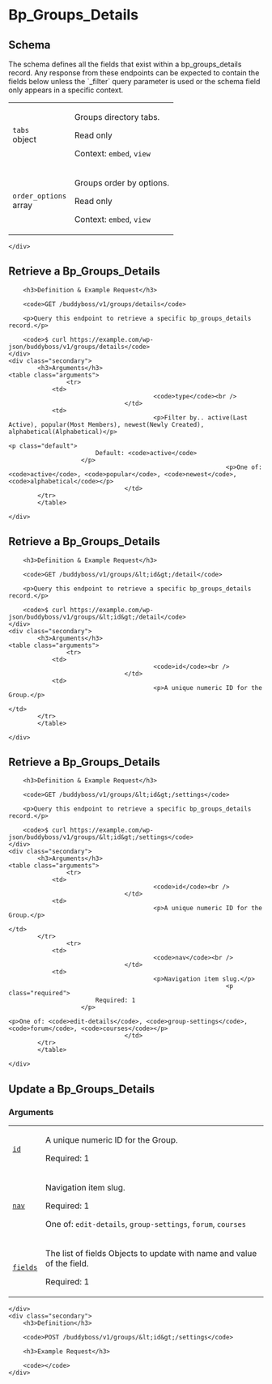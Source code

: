 ---
---

# Bp_Groups_Details

<section class="route">
	<div class="primary">
		<h2>Schema</h2>
<p>The schema defines all the fields that exist within a bp_groups_details record. Any response from these endpoints can be expected to contain the fields below unless the `_filter` query parameter is used or the schema field only appears in a specific context.</p>
<table class="attributes">
			<tr id="schema-tabs">
			<td>
				<code>tabs</code><br />
				<span class="type">
					object				</span>
			</td>
			<td>
				<p>Groups directory tabs.</p>
									<p class="read-only">Read only</p>
								<p class="context">Context: <code>embed</code>, <code>view</code></p>
							</td>
		</tr>
			<tr id="schema-order_options">
			<td>
				<code>order_options</code><br />
				<span class="type">
					array				</span>
			</td>
			<td>
				<p>Groups order by options.</p>
									<p class="read-only">Read only</p>
								<p class="context">Context: <code>embed</code>, <code>view</code></p>
							</td>
		</tr>
	</table>

	</div>
</section>

<div><section class="route">
	<div class="primary">
		<h2>Retrieve a Bp_Groups_Details</h2>

		<h3>Definition & Example Request</h3>

		<code>GET /buddyboss/v1/groups/details</code>

		<p>Query this endpoint to retrieve a specific bp_groups_details record.</p>

		<code>$ curl https://example.com/wp-json/buddyboss/v1/groups/details</code>
	</div>
	<div class="secondary">
			<h3>Arguments</h3>
	<table class="arguments">
					<tr>
				<td>
											<code>type</code><br />
									</td>
				<td>
											<p>Filter by.. active(Last Active), popular(Most Members), newest(Newly Created), alphabetical(Alphabetical)</p>
																					<p class="default">
							Default: <code>active</code>
						</p>
																<p>One of: <code>active</code>, <code>popular</code>, <code>newest</code>, <code>alphabetical</code></p>
									</td>
			</tr>
			</table>

	</div>
</section>
<section class="route">
	<div class="primary">
		<h2>Retrieve a Bp_Groups_Details</h2>

		<h3>Definition & Example Request</h3>

		<code>GET /buddyboss/v1/groups/&lt;id&gt;/detail</code>

		<p>Query this endpoint to retrieve a specific bp_groups_details record.</p>

		<code>$ curl https://example.com/wp-json/buddyboss/v1/groups/&lt;id&gt;/detail</code>
	</div>
	<div class="secondary">
			<h3>Arguments</h3>
	<table class="arguments">
					<tr>
				<td>
											<code>id</code><br />
									</td>
				<td>
											<p>A unique numeric ID for the Group.</p>
																								</td>
			</tr>
			</table>

	</div>
</section>
<section class="route">
	<div class="primary">
		<h2>Retrieve a Bp_Groups_Details</h2>

		<h3>Definition & Example Request</h3>

		<code>GET /buddyboss/v1/groups/&lt;id&gt;/settings</code>

		<p>Query this endpoint to retrieve a specific bp_groups_details record.</p>

		<code>$ curl https://example.com/wp-json/buddyboss/v1/groups/&lt;id&gt;/settings</code>
	</div>
	<div class="secondary">
			<h3>Arguments</h3>
	<table class="arguments">
					<tr>
				<td>
											<code>id</code><br />
									</td>
				<td>
											<p>A unique numeric ID for the Group.</p>
																								</td>
			</tr>
					<tr>
				<td>
											<code>nav</code><br />
									</td>
				<td>
											<p>Navigation item slug.</p>
																<p class="required">
							Required: 1
						</p>
																					<p>One of: <code>edit-details</code>, <code>group-settings</code>, <code>forum</code>, <code>courses</code></p>
									</td>
			</tr>
			</table>

	</div>
</section>
<section class="route">
	<div class="primary">
		<h2>Update a Bp_Groups_Details</h2>
			<h3>Arguments</h3>
	<table class="arguments">
					<tr>
				<td>
											<code><a href="#schema-id">id</a></code><br />
									</td>
				<td>
											<p>A unique numeric ID for the Group.</p>
																<p class="required">
							Required: 1
						</p>
																			</td>
			</tr>
					<tr>
				<td>
											<code><a href="#schema-nav">nav</a></code><br />
									</td>
				<td>
											<p>Navigation item slug.</p>
																<p class="required">
							Required: 1
						</p>
																					<p>One of: <code>edit-details</code>, <code>group-settings</code>, <code>forum</code>, <code>courses</code></p>
									</td>
			</tr>
					<tr>
				<td>
											<code><a href="#schema-fields">fields</a></code><br />
									</td>
				<td>
											<p>The list of fields Objects to update with name and value of the field.</p>
																<p class="required">
							Required: 1
						</p>
																			</td>
			</tr>
			</table>

	</div>
	<div class="secondary">
		<h3>Definition</h3>

		<code>POST /buddyboss/v1/groups/&lt;id&gt;/settings</code>

		<h3>Example Request</h3>

		<code></code>
	</div>
</section>
</div>
